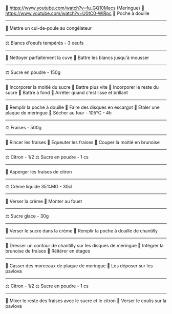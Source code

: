🔗 https://www.youtube.com/watch?v=fu_GQ10Mecs (Meringue)
🔗 https://www.youtube.com/watch?v=U0tC0-WiRpc
🔪 Poche à douille
***
🔧 Mettre un cul-de-poule au congélateur
***
⚖ Blancs d'oeufs tempérés - 3 oeufs
***
🔧 Nettoyer parfaitement la cuve
🔧 Battre les blancs jusqu'à mousser
***
⚖ Sucre en poudre - 150g
***
🔧 Incorporer la moitié du sucre
🔧 Battre plus vite
🔧 Incorporer le reste du sucre
🔧 Battre à fond
🔧 Arrêter quand c'est lisse et brillant
***
🔧 Remplir la poche à douille
🔧 Faire des disques en escargot
🔧 Etaler une plaque de meringue
🔧 Sécher au four - 105°C - 4h
***
⚖ Fraises - 500g
***
🔧 Rincer les fraises
🔧 Equeuter les fraises
🔧 Couper la moitié en brunoise
***
⚖ Citron - 1/2
⚖ Sucre en poudre - 1 cs
***
🔧 Asperger les fraises de citron
***
⚖ Crème liquide 35%MG - 30cl
***
🔧 Verser la crème
🔧 Monter au fouet
***
⚖ Sucre glace - 30g
***
🔧 Verser le sucre dans la crème
🔧 Remplir la poche à douille de chantilly
***
🔧 Dresser un contour de chantilly sur les disques de meringue
🔧 Intégrer la brunoise de fraises
🔧 Réitérer en étages
***
🔧 Casser des morceaux de plaque de meringue
🔧 Les déposer sur les pavlova
***
⚖ Citron - 1/2
⚖ Sucre en poudre - 1 cs
***
🔧 Mixer le reste des fraises avec le sucre et le citron
🔧 Verser le coulis sur la pavlova